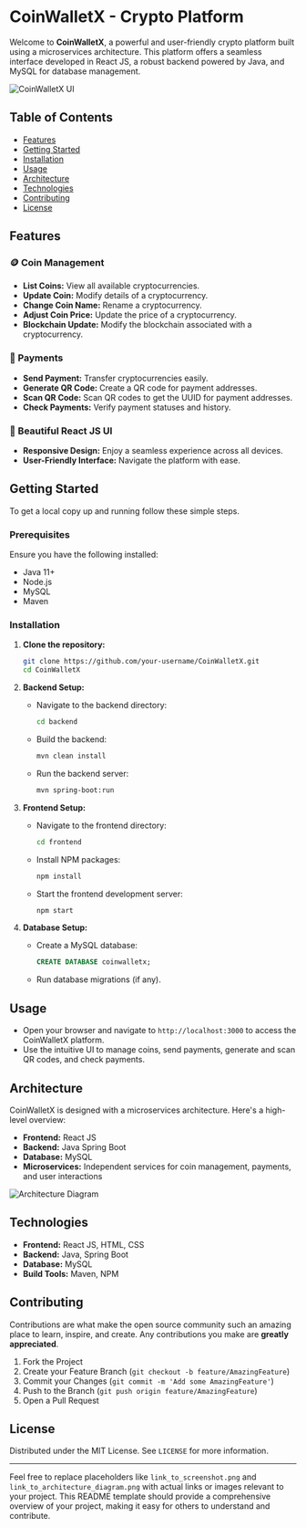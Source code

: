 
# CoinWalletX - Crypto Platform

Welcome to **CoinWalletX**, a powerful and user-friendly crypto platform built using a microservices architecture. This platform offers a seamless interface developed in React JS, a robust backend powered by Java, and MySQL for database management. 

![CoinWalletX UI](https://github.com/nadeeshaofficial1/coinwalletx-crypto-wallet-springboot-react-ui/assets/157035022/7020aeed-6e6a-45ea-bec5-04e1ef84ee6d)

## Table of Contents

- [Features](#features)
- [Getting Started](#getting-started)
- [Installation](#installation)
- [Usage](#usage)
- [Architecture](#architecture)
- [Technologies](#technologies)
- [Contributing](#contributing)
- [License](#license)

## Features

### 🪙 Coin Management
- **List Coins:** View all available cryptocurrencies.
- **Update Coin:** Modify details of a cryptocurrency.
- **Change Coin Name:** Rename a cryptocurrency.
- **Adjust Coin Price:** Update the price of a cryptocurrency.
- **Blockchain Update:** Modify the blockchain associated with a cryptocurrency.

### 💸 Payments
- **Send Payment:** Transfer cryptocurrencies easily.
- **Generate QR Code:** Create a QR code for payment addresses.
- **Scan QR Code:** Scan QR codes to get the UUID for payment addresses.
- **Check Payments:** Verify payment statuses and history.

### 🎨 Beautiful React JS UI
- **Responsive Design:** Enjoy a seamless experience across all devices.
- **User-Friendly Interface:** Navigate the platform with ease.

## Getting Started

To get a local copy up and running follow these simple steps.

### Prerequisites

Ensure you have the following installed:

- Java 11+
- Node.js
- MySQL
- Maven

### Installation

1. **Clone the repository:**
   ```sh
   git clone https://github.com/your-username/CoinWalletX.git
   cd CoinWalletX
   ```

2. **Backend Setup:**
   - Navigate to the backend directory:
     ```sh
     cd backend
     ```
   - Build the backend:
     ```sh
     mvn clean install
     ```
   - Run the backend server:
     ```sh
     mvn spring-boot:run
     ```

3. **Frontend Setup:**
   - Navigate to the frontend directory:
     ```sh
     cd frontend
     ```
   - Install NPM packages:
     ```sh
     npm install
     ```
   - Start the frontend development server:
     ```sh
     npm start
     ```

4. **Database Setup:**
   - Create a MySQL database:
     ```sql
     CREATE DATABASE coinwalletx;
     ```
   - Run database migrations (if any).

## Usage

- Open your browser and navigate to `http://localhost:3000` to access the CoinWalletX platform.
- Use the intuitive UI to manage coins, send payments, generate and scan QR codes, and check payments.

## Architecture

CoinWalletX is designed with a microservices architecture. Here's a high-level overview:

- **Frontend:** React JS
- **Backend:** Java Spring Boot
- **Database:** MySQL
- **Microservices:** Independent services for coin management, payments, and user interactions

![Architecture Diagram](link_to_architecture_diagram.png) <!-- Add an architecture diagram -->

## Technologies

- **Frontend:** React JS, HTML, CSS
- **Backend:** Java, Spring Boot
- **Database:** MySQL
- **Build Tools:** Maven, NPM

## Contributing

Contributions are what make the open source community such an amazing place to learn, inspire, and create. Any contributions you make are **greatly appreciated**.

1. Fork the Project
2. Create your Feature Branch (`git checkout -b feature/AmazingFeature`)
3. Commit your Changes (`git commit -m 'Add some AmazingFeature'`)
4. Push to the Branch (`git push origin feature/AmazingFeature`)
5. Open a Pull Request

## License

Distributed under the MIT License. See `LICENSE` for more information.

---

Feel free to replace placeholders like `link_to_screenshot.png` and `link_to_architecture_diagram.png` with actual links or images relevant to your project. This README template should provide a comprehensive overview of your project, making it easy for others to understand and contribute.
